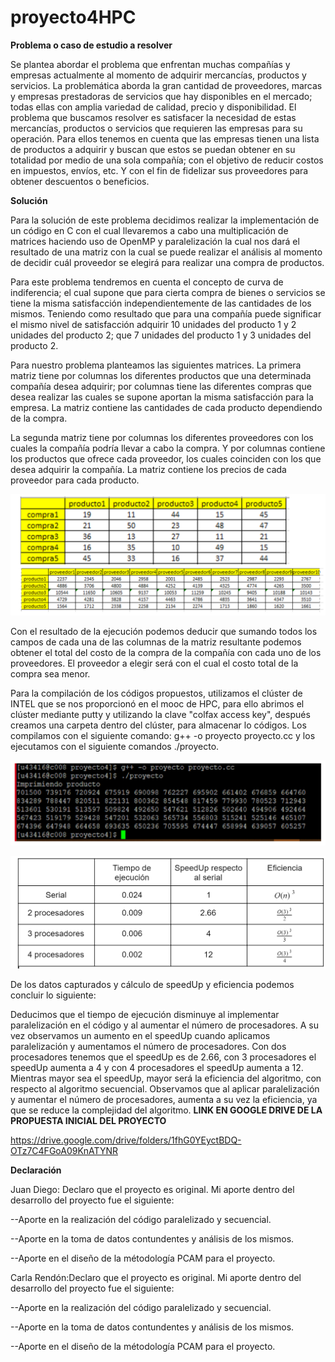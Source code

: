 # proyecto4HPC






**Problema o caso de estudio a resolver**

Se plantea abordar el problema que enfrentan muchas compañías y empresas actualmente al momento de adquirir mercancías, 
productos y servicios. La problemática aborda la gran cantidad de proveedores, marcas y empresas prestadoras de servicios que hay 
disponibles en el mercado; todas ellas con amplia variedad de calidad, precio y disponibilidad.
El problema que buscamos resolver es satisfacer la necesidad de estas mercancías, productos o servicios que requieren las empresas
para su operación. Para ellos tenemos en cuenta que las empresas tienen una lista de productos a adquirir y buscan que estos se 
puedan obtener en su totalidad por medio de una sola compañía; con el objetivo de reducir costos en impuestos, envíos, etc. 
Y con el fin de fidelizar sus proveedores para obtener descuentos o beneficios.

**Solución**

Para la solución de este problema decidimos realizar la implementación de un código en C con el cual llevaremos a cabo una multiplicación
de matrices haciendo uso de OpenMP y paralelización la cual nos dará el resultado de una matriz con la cual se puede realizar el análisis
al momento de decidir cuál proveedor se elegirá para realizar una compra de productos. 

Para este problema tendremos en cuenta el concepto de curva de indiferencia; el cual supone que para cierta compra de bienes o servicios
se tiene la misma satisfacción independientemente de las cantidades de los mismos. Teniendo como resultado que para una compañía puede
significar el mismo nivel de satisfacción adquirir 10 unidades del producto 1 y 2 unidades del producto 2; que 7 unidades del producto 1
y 3 unidades del producto 2.

Para nuestro problema planteamos las siguientes matrices. La primera matriz tiene por columnas los diferentes productos que una
determinada compañía desea adquirir; por columnas tiene las diferentes compras que desea realizar las cuales se supone aportan la misma
satisfacción para la empresa. La matriz contiene las cantidades de cada producto dependiendo de la compra.

La segunda matriz tiene por columnas los diferentes proveedores con los cuales la compañía podría llevar a cabo la compra. Y por columnas
contiene los productos que ofrece cada proveedor, los cuales coinciden con los que desea adquirir la compañía. La matriz contiene los
precios de cada proveedor para cada producto.

![alt text](https://github.com/carlashawol/proyecto4HPC/blob/master/Captura%20de%20pantalla%20(597).png)

Con el resultado de la ejecución podemos deducir que sumando todos los campos de cada una de las columnas de la matriz resultante podemos obtener el total del costo de la compra de la compañía con cada uno de los proveedores. El proveedor a elegir será con el cual el costo total de la compra sea menor.

Para la compilación de los códigos propuestos, utilizamos el clúster de INTEL que se nos proporcionó en el mooc de HPC, para ello abrimos el clúster mediante putty y utilizando la clave "colfax access key", después creamos una carpeta dentro del clúster, para almacenar lo códigos. Los compilamos con el siguiente comando: g++ -o proyecto proyecto.cc y los ejecutamos con el siguiente comandos ./proyecto.

![alt text](https://github.com/carlashawol/proyecto4HPC/blob/master/Captura%20de%20pantalla%20(598).png)

![alt text](https://github.com/carlashawol/proyecto4HPC/blob/master/Captura%20de%20pantalla%20(596).png)

De los datos capturados y cálculo de speedUp y eficiencia podemos concluir lo siguiente:

Deducimos que el tiempo de ejecución disminuye al implementar paralelización en el código y al aumentar el número de procesadores.
A su vez observamos un aumento en el speedUp cuando aplicamos paralelización y aumentamos el número de procesadores. Con dos procesadores tenemos que el speedUp es de 2.66, con 3 procesadores el speedUp aumenta a 4 y con 4 procesadores el speedUp aumenta a 12. Mientras mayor sea el speedUp, mayor será la eficiencia del algoritmo, con respecto al algoritmo secuencial.
Observamos que al aplicar paralelización y aumentar el número de procesadores, aumenta a su vez la eficiencia, ya que se reduce la complejidad del algoritmo.
**LINK EN GOOGLE DRIVE DE LA PROPUESTA INICIAL DEL PROYECTO**

https://drive.google.com/drive/folders/1fhG0YEyctBDQ-OTz7C4FGoA09KnATYNR 

**Declaración**

Juan Diego: Declaro que el proyecto es original. Mi aporte dentro del desarrollo del proyecto fue el siguiente:

--Aporte en la realización del código paralelizado y secuencial.

--Aporte en la toma de datos contundentes y análisis de los mismos.

--Aporte en el diseño de la métodología PCAM para el proyecto.

Carla Rendón:Declaro que el proyecto es original. Mi aporte dentro del desarrollo del proyecto fue el siguiente:

--Aporte en la realización del código paralelizado y secuencial.

--Aporte en la toma de datos contundentes y análisis de los mismos.

--Aporte en el diseño de la métodología PCAM para el proyecto.
